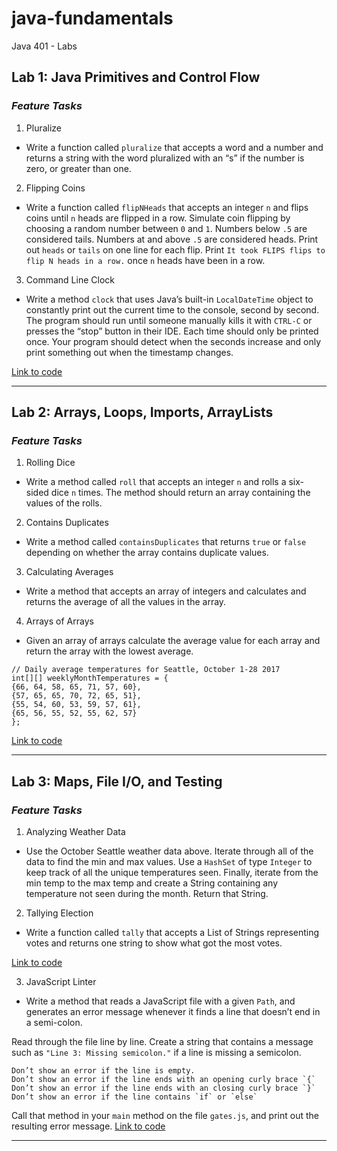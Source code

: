 # java-fundamentals
Java 401 - Labs

## Lab 1: Java Primitives and Control Flow
### ***Feature Tasks***
1. Pluralize
  - Write a function called `pluralize` that accepts a word and a number and returns a string with the word pluralized with an “s” if the number is zero, or greater than one.
2. Flipping Coins
  - Write a function called `flipNHeads` that accepts an integer `n` and flips coins until `n` heads are flipped in a row. Simulate coin flipping by choosing a random number between `0` and `1`. Numbers below `.5` are considered tails. Numbers at and above `.5` are considered heads. Print out `heads` or `tails` on one line for each flip. Print `It took FLIPS flips to flip N heads in a row.` once `n` heads have been in a row.
3. Command Line Clock
  - Write a method `clock` that uses Java’s built-in `LocalDateTime` object to constantly print out the current time to the console, second by second. The program should run until someone manually kills it with `CTRL-C` or presses the “stop” button in their IDE. Each time should only be printed once. Your program should detect when the seconds increase and only print something out when the timestamp changes.
 
[Link to code](https://github.com/crystal-leesj/java-fundamentals/blob/master/basics/Main.java)

***

## Lab 2: Arrays, Loops, Imports, ArrayLists
### ***Feature Tasks***
1. Rolling Dice
  - Write a method called `roll` that accepts an integer `n` and rolls a six-sided dice `n` times. The method should return an array containing the values of the rolls.
2. Contains Duplicates
  - Write a method called `containsDuplicates` that returns `true` or `false` depending on whether the array contains duplicate values.
3. Calculating Averages
  - Write a method that accepts an array of integers and calculates and returns the average of all the values in the array.
4. Arrays of Arrays
  - Given an array of arrays calculate the average value for each array and return the array with the lowest average.
  ```
  // Daily average temperatures for Seattle, October 1-28 2017
int[][] weeklyMonthTemperatures = {
  {66, 64, 58, 65, 71, 57, 60},
  {57, 65, 65, 70, 72, 65, 51},
  {55, 54, 60, 53, 59, 57, 61},
  {65, 56, 55, 52, 55, 62, 57}
};
  ```
  
[Link to code](https://github.com/crystal-leesj/java-fundamentals/blob/master/basiclibrary/src/main/java/basiclibrary/Library.java)

***

## Lab 3: Maps, File I/O, and Testing
### ***Feature Tasks***
1. Analyzing Weather Data
  - Use the October Seattle weather data above. Iterate through all of the data to find the min and max values. Use a `HashSet` of type `Integer` to keep track of all the unique temperatures seen. Finally, iterate from the min temp to the max temp and create a String containing any temperature not seen during the month. Return that String.
2. Tallying Election
 - Write a function called `tally` that accepts a List of Strings representing votes and returns one string to show what got the most votes.
 
[Link to code](https://github.com/crystal-leesj/java-fundamentals/blob/master/basiclibrary/src/main/java/basiclibrary/Library.java)

3. JavaScript Linter
 - Write a method that reads a JavaScript file with a given `Path`, and generates an error message whenever it finds a line that doesn’t end in a semi-colon.

Read through the file line by line. Create a string that contains a message such as `"Line 3: Missing semicolon."` if a line is missing a semicolon.
```
Don’t show an error if the line is empty.
Don’t show an error if the line ends with an opening curly brace `{`
Don’t show an error if the line ends with an closing curly brace `}`
Don’t show an error if the line contains `if` or `else`
```
Call that method in your `main` method on the file `gates.js`, and print out the resulting error message.
[Link to code](https://github.com/crystal-leesj/java-fundamentals/blob/master/linter/src/main/java/linter/App.java)

 ***
 
